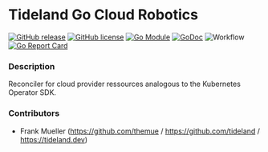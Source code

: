 # Tideland Go Cloud Robotics

[![GitHub release](https://img.shields.io/github/release/tideland/go-cloubotics.svg)](https://github.com/tideland/go-cloubotics)
[![GitHub license](https://img.shields.io/badge/license-New%20BSD-blue.svg)](https://raw.githubusercontent.com/tideland/go-cloubotics/master/LICENSE)
[![Go Module](https://img.shields.io/github/go-mod/go-version/tideland/go-cloubotics)](https://github.com/tideland/go-cloubotics/blob/master/go.mod)
[![GoDoc](https://godoc.org/tideland.dev/go/cloubotics?status.svg)](https://pkg.go.dev/mod/tideland.dev/go/cloubotics?tab=packages)
![Workflow](https://github.com/tideland/go-cloubotics/actions/workflows/go.yml/badge.svg)
[![Go Report Card](https://goreportcard.com/badge/github.com/tideland/go-cloubotics)](https://goreportcard.com/report/tideland.dev/go/cloubotics)

### Description

Reconciler for cloud provider ressources analogous to the Kubernetes Operator SDK.

### Contributors

- Frank Mueller (https://github.com/themue / https://github.com/tideland / https://tideland.dev)
